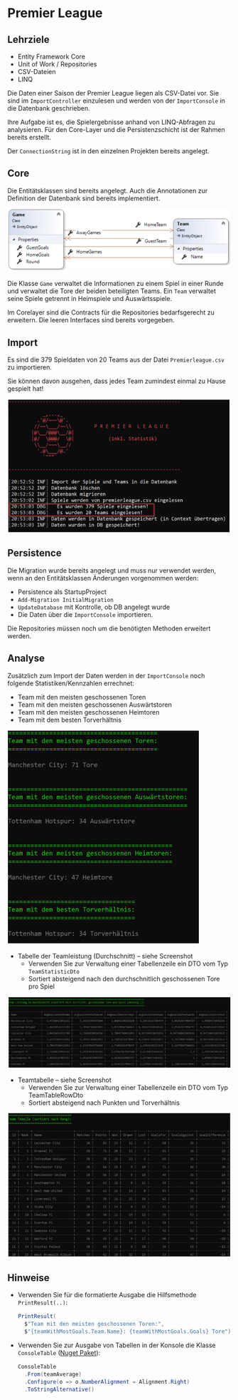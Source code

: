 # Premier League

## Lehrziele

* Entity Framework Core
* Unit of Work / Repositories
* CSV-Dateien
* LINQ

Die Daten einer Saison der Premier League liegen als CSV-Datei vor. Sie sind im `ImportController` einzulesen und werden von der `ImportConsole` in die Datenbank geschrieben.

Ihre Aufgabe ist es, die Spielergebnisse anhand von LINQ-Abfragen zu analysieren. Für den Core-Layer und die Persistenzschicht ist der Rahmen bereits erstellt.

Der `ConnectionString` ist in den einzelnen Projekten bereits angelegt.

## Core

Die Entitätsklassen sind bereits angelegt. Auch die Annotationen zur Definition der Datenbank sind bereits implementiert.

![Klassendiagramm](./images/00_classdiagram.png)

Die Klasse `Game` verwaltet die Informationen zu einem Spiel in einer Runde und verwaltet die Tore der beiden beteiligten Teams. Ein `Team` verwaltet seine Spiele getrennt in Heimspiele und Auswärtsspiele.

Im Corelayer sind die Contracts für die Repositories bedarfsgerecht zu erweitern. Die leeren Interfaces sind bereits vorgegeben.

## Import

Es sind die 379 Spieldaten von 20 Teams aus der Datei `Premierleague.csv` zu importieren.

Sie können davon ausgehen, dass jedes Team zumindest einmal zu Hause gespielt hat!

![Logging](./images/01_output.png)

## Persistence

Die Migration wurde bereits angelegt und muss nur verwendet werden, wenn an den Entitätsklassen Änderungen vorgenommen werden:

* Persistence als StartupProject 
* `Add-Migration InitialMigration`
* `UpdateDatabase` mit Kontrolle, ob DB angelegt wurde
* Die Daten über die `ImportConsole` importieren.

Die Repositories müssen noch um die benötigten Methoden erweitert werden.

## Analyse

Zusätzlich zum Import der Daten werden in der `ImportConsole` noch folgende Statistiken/Kennzahlen errechnet:

* Team mit den meisten geschossenen Toren
* Team mit den meisten geschossenen Auswärtstoren
* Team mit den meisten geschossenen Heimtoren
* Team mit dem besten Torverhältnis

![Statistik](./images/02_statistics.png)

* Tabelle der Teamleistung (Durchschnitt) – siehe Screenshot
   * Verwenden Sie zur Verwaltung einer Tabellenzeile ein DTO vom Typ `TeamStatisticDto`
   * Sortiert absteigend nach den durchschnitlich geschossenen Tore pro Spiel

![Statistik](./images/03_statistics.png)

* Teamtabelle – siehe Screenshot
   * Verwenden Sie zur Verwaltung einer Tabellenzeile ein DTO vom Typ TeamTableRowDto
   * Sortiert absteigend nach Punkten und Torverhältnis

![Statistik](./images/04_statistics.png)

## Hinweise

* Verwenden Sie für die formatierte Ausgabe die Hilfsmethode `PrintResult(..)`:

  ```csharp
  PrintResult(
    $"Team mit den meisten geschossenen Toren:",
    $"{teamWithMostGoals.Team.Name}: {teamWithMostGoals.Goals} Tore");
  ```

* Verwenden Sie zur Ausgabe von Tabellen in der Konsole die Klasse `ConsoleTable` ([Nuget Paket](https://www.nuget.org/packages/ConsoleTables/)):

  ```csharp
  ConsoleTable
    .From(teamAverage)
    .Configure(o => o.NumberAlignment = Alignment.Right)
    .ToStringAlternative()
  ```